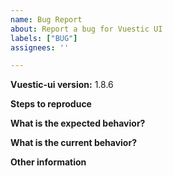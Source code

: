 ```yaml
---
name: Bug Report
about: Report a bug for Vuestic UI
labels: ["BUG"]
assignees: ''

---
```


**Vuestic-ui version:** 1.8.6

**Steps to reproduce**

**What is the expected behavior?**

**What is the current behavior?**

**Other information**
